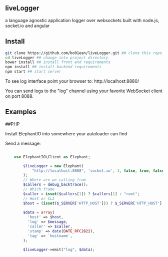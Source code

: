 liveLogger
-------

a language agnostic application logger over websockets built with node.js, socket.io and angular



Install
-------

```bash
git clone https://github.com/bo01ean/liveLogger.git ## clone this repo
cd liveLogger ## change into project directory
bower install ## install front end requirements
npm install ## install backend requirements
npm start ## start server
```


To see log interface point your browser to:
http://localhost:8880/

You can send logs to the "log" channel using your favorite WebSocket client on port 8088.

Examples
--------

##PHP

Install ElephantIO into somewhere your autoloader can find

Send a message:

```php

    use ElephantIO\Client as Elephant;

        $liveLogger = new Elephant(
            "http://localhost:8088", 'socket.io', 1, false, true, false
        );
        // Where are we calling from
        $callers = debug_backtrace();
        // Which frame
        $caller = isset($callers[1]) ? $callers[1] : "root";
        // Host or CLI
        $host = (isset($_SERVER['HTTP_HOST'])) ? $_SERVER['HTTP_HOST'] : "CLI";
        
        $data = array(
          'host' => $host,
          'log' => $message,
          'caller' => $caller,
          'stamp' => date(DATE_RFC2822),
          'tag' => `hostname`,
        );
        
        $liveLogger->emit("log", $data);
      
```




